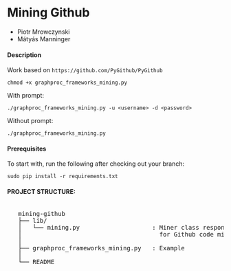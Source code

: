 # Mining Github

- Piotr Mrowczynski
- Mátyás Manninger

#### Description

Work based on ```https://github.com/PyGithub/PyGithub```

```
chmod +x graphproc_frameworks_mining.py
```

With prompt:
```
./graphproc_frameworks_mining.py -u <username> -d <password>
```

Without prompt:
```
./graphproc_frameworks_mining.py
```

#### Prerequisites

To start with, run the following after checking out your branch:

```
sudo pip install -r requirements.txt
```

#### PROJECT STRUCTURE:

<pre>

   mining-github
   ├── lib/
   │   └── mining.py                    : Miner class responsible
   │                                      for Github code mining
   │
   ├── graphproc_frameworks_mining.py   : Example
   │
   └── README

</pre>